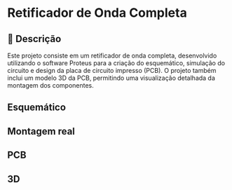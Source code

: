 # Retificador de Onda Completa  

## 📖 Descrição  
Este projeto consiste em um retificador de onda completa, desenvolvido utilizando o software Proteus para a criação do esquemático, simulação do circuito e design da placa de circuito impresso (PCB). O projeto também inclui um modelo 3D da PCB, permitindo uma visualização detalhada da montagem dos componentes.

## Esquemático  


## Montagem real




## PCB 



## 3D





